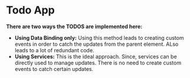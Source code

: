 # Todo App

**There are two ways the TODOS are implemented here:**

- **Using Data Binding only:** Using this method leads to creating custom events in order to catch the updates from the parent element. ALso leads to a lot of redundant code.
- **Using Services:** This is the ideal approach. Since, services can be directly used to manage updates. There is no need to create custom events to catch certain updates.
